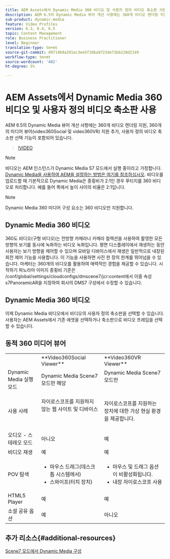 ```yaml
---
title: AEM Assets에서 Dynamic Media 360 비디오 및 사용자 정의 비디오 축소판 사용
description: AEM 6.5의 Dynamic Media 뷰어 개선 사항에는 360개 비디오 렌더링 지원, 360개의 미디어 뷰어(video360Social 및 video360VR) 지원 추가, 사용자 정의 비디오 축소판 선택 기능이 포함되어 있습니다.
sub-product: dynamic-media
feature: Video Profiles
version: 6.3, 6.4, 6.5
topic: Content Management
role: Business Practitioner
level: Beginner
translation-type: tm+mt
source-git-commit: d9714b9a291ec3ee5f3dba9723de72bb120d2149
workflow-type: tm+mt
source-wordcount: '402'
ht-degree: 5%

---
```



# AEM Assets에서 Dynamic Media 360 비디오 및 사용자 정의 비디오 축소판 사용

AEM 6.5의 Dynamic Media 뷰어 개선 사항에는 360개 비디오 렌더링 지원, 360개의 미디어 뷰어(video360Social 및 video360VR) 지원 추가, 사용자 정의 비디오 축소판 선택 기능이 포함되어 있습니다.

>[!VIDEO](https://video.tv.adobe.com/v/26391?quality=9&learn=on)

>[!NOTE]
>
>비디오는 AEM 인스턴스가 Dynamic Media S7 모드에서 실행 중이라고 가정합니다.  [Dynamic Media을 사용하여 AEM을 설정하는 방법은 여기를 참조하십시오](https://helpx.adobe.com/kr/experience-manager/6-3/assets/using/config-dynamic-fp-14410.html). 비디오를 업로드할 때 기본적으로 Dynamic Media은 종횡비가 2:1인 경우 푸티지를 360 비디오로 처리합니다. 예를 들어 폭에서 높이 사이의 비율은 2:1입니다.

>[!NOTE]
>
>Dynamic Media 360 미디어 구성 요소는 360 비디오만 지원합니다.

## Dynamic Media 360 비디오

360도 비디오(구형 비디오)는 전방향 카메라나 카메라 컬렉션을 사용하여 촬영한 모든 방향의 보기를 동시에 녹화하는 비디오 녹화입니다. 평면 디스플레이에서 재생하는 동안 사용자는 보기 방향을 제어할 수 있으며 모바일 디바이스에서 재생은 일반적으로 내장된 회전 제어 기능을 사용합니다.  이 기능을 사용하면 사진 한 장의 한계를 뛰어넘을 수 있습니다. 마케터는 360개의 비디오를 활용하여 매력적인 경험을 제공할 수 있습니다.  시작하기 파노라마 이미지 종횡비 기준은 /conf/global/settings/cloudconfigs/dmscene7/jcr:content에서 이중 속성 s7PanoramicAR을 지정하여 회사의 DMS7 구성에서 수정할 수 있습니다.

## Dynamic Media 360 비디오

이제 Dynamic Media 비디오에서 비디오의 사용자 정의 축소판을 선택할 수 있습니다. 사용자는 AEM Assets에서 기존 에셋을 선택하거나 축소판으로 비디오 프레임을 선택할 수 있습니다.

## 동적 360 미디어 뷰어

<table> 
 <tbody>
   <tr>
      <td> </td>
      <td>**Video360Social Viewer**</td>
      <td>**Video360VR Viewer**</td>
   </tr>
   <tr>
      <td>Dynamic Media 실행 모드</td>
      <td>Dynamic Media Scene7 모드만 해당</td>
      <td>Dynamic Media Scene7 모드만<br>
         <br>
      </td>
   </tr>
   <tr>
      <td>사용 사례</td>
      <td>
         <p>자이로스코프를 지원하지 않는 웹 사이트 및 디바이스</p>
         <p> </p>
      </td>
      <td>
         <p>자이로스코프를 지원하는 장치에 대한 가상 현실 환경을 제공합니다. </p>
      </td>
   </tr>
   <tr>
      <td>오디오 - 스테레오 모드</td>
      <td>아니오</td>
      <td>예</td>
   </tr>
   <tr>
      <td>비디오 재생</td>
      <td>예</td>
      <td>예</td>
   </tr>
   <tr>
      <td>POV 탐색</td>
      <td>
         <ul>
            <li>마우스 드래그(데스크톱 시스템에서)</li>
            <li>스와이프(터치 장치)</li>
         </ul>
      </td>
      <td>
         <ul>
            <li>마우스 및 드래그 옵션이 비활성화됩니다.</li>
            <li>내장 자이로스코프 사용</li>
         </ul>
      </td>
   </tr>
   <tr>
      <td>HTML5 Player</td>
      <td>예</td>
      <td>예</td>
   </tr>
   <tr>
      <td>소셜 공유 옵션</td>
      <td>예</td>
      <td>아니오</td>
   </tr>
</tbody>
</table>

## 추가 리소스{#additional-resources}

[Scene7 모드에서 Dynamic Media 구성](https://helpx.adobe.com/experience-manager/6-5/assets/using/config-dms7.html)
